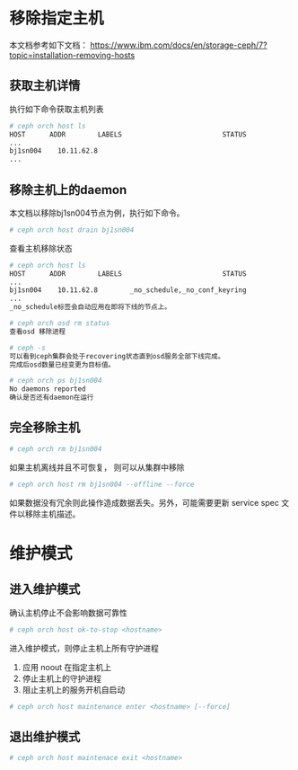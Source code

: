 # 移除指定主机

本文档参考如下文档： https://www.ibm.com/docs/en/storage-ceph/7?topic=installation-removing-hosts

## 获取主机详情

执行如下命令获取主机列表

```bash
# ceph orch host ls
HOST      ADDR        LABELS                         STATUS  
...
bj1sn004	10.11.62.8                           
...
```

## 移除主机上的daemon

本文档以移除bj1sn004节点为例，执行如下命令。

```bash
# ceph orch host drain bj1sn004
```

查看主机移除状态

```bash
# ceph orch host ls
HOST      ADDR        LABELS                         STATUS  
...
bj1sn004	10.11.62.8        _no_schedule,_no_conf_keyring                    
...
_no_schedule标签会自动应用在即将下线的节点上。
```

```bash
# ceph orch osd rm status
查看osd 移除进程
```

```bash
# ceph -s
可以看到ceph集群会处于recovering状态直到osd服务全部下线完成。
完成后osd数量已经变更为目标值。
```

```bash
# ceph orch ps bj1sn004
No daemons reported
确认是否还有daemon在运行
```

## 完全移除主机

```bash
# ceph orch rm bj1sn004
```

如果主机离线并且不可恢复， 则可以从集群中移除

```bash
# ceph orch host rm bj1sn004 --offline --force
```
如果数据没有冗余则此操作造成数据丢失。另外，可能需要更新 service spec 文件以移除主机描述。

# 维护模式

## 进入维护模式

确认主机停止不会影响数据可靠性

```bash
# ceph orch host ok-to-stop <hostname>
```

进入维护模式，则停止主机上所有守护进程
1. 应用 noout 在指定主机上
2. 停止主机上的守护进程
3. 阻止主机上的服务开机自启动

```bash
# ceph orch host maintenance enter <hostname> [--force]
```

## 退出维护模式

```bash
# ceph orch host maintenace exit <hostname> 

```